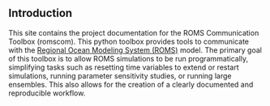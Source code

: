 ## Introduction

This site contains the project documentation for the ROMS Communication Toolbox (romscom). This python toolbox provides tools to communicate with the [Regional Ocean Modeling System (ROMS)](https://github.com/myroms/roms) model.  The primary goal of this toolbox is to allow ROMS simulations to be run programmatically, simplifying tasks such as resetting time variables to extend or restart simulations, running parameter sensitivity studies, or running large ensembles.  This also allows for the creation of a clearly documented and reproducible workflow.



